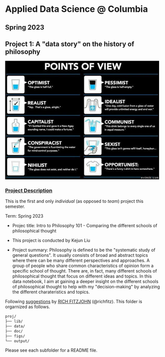 # Applied Data Science @ Columbia
## Spring 2023
## Project 1: A "data story" on the history of philosophy

<img src="figs/100126-the-glass.jpeg" width="500">

### [Project Description](doc/)
This is the first and only *individual* (as opposed to *team*) project this semester. 

Term: Spring 2023

+ Projec title: Intro to Philosophy 101 - Comparing the different schools of philosophical thought
+ This project is conducted by Kejun Liu

+ Project summary: Philosophy is defined to be the "systematic study of general questions". It usually consists of broad and abstract topics where there can be many different perspectives and approaches. A group of people who share common characteristics of opinion form a specific school of thought. There are, in fact, many different schools of philosophical thought that focus on different ideas and topics. In this data notebook, I aim at gaining a deeper insight on the different schools of philosophical thought to help with my "decision-making" by analyzing the different charateristics and topics.

Following [suggestions](http://nicercode.github.io/blog/2013-04-05-projects/) by [RICH FITZJOHN](http://nicercode.github.io/about/#Team) (@richfitz). This folder is orgarnized as follows.

```
proj/
├── lib/
├── data/
├── doc/
├── figs/
└── output/
```

Please see each subfolder for a README file.

